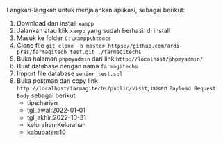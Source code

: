 Langkah-langkah untuk menjalankan aplikasi, sebagai berikut:
1. Download dan install `xampp`
2. Jalankan atau klik `xampp` yang sudah berhasil di install
3. Masuk ke folder `C:\xampp\htdocs`
4. Clone file `git clone -b master https://github.com/ardi-pras/farmagitech_test.git ./farmagitechs`
5. Buka halaman `phpmyadmin` dari link `http://localhost/phpmyadmin/`
6. Buat database dengan nama `farmagitechs`
7. Import file database `senior_test.sql`
8. Buka postman dan copy link `http://localhost/farmagitechs/public/visit`, isikan `Payload Request Body` sebagai berikut:
    - tipe:harian
    - tgl_awal:2022-01-01
    - tgl_akhir:2022-10-31
    - kelurahan:Kelurahan
    - kabupaten:10